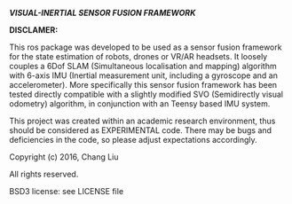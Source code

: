 ***VISUAL-INERTIAL SENSOR FUSION FRAMEWORK***

**DISCLAMER:**

This ros package was developed to be used as a sensor fusion framework for the state estimation of robots, drones or VR/AR headsets.
It loosely couples a 6Dof SLAM (Simultaneous localisation and mapping) algorithm with 6-axis IMU (Inertial measurement unit, including a gyroscope and an accelerometer).
More specifically this sensor fusion framework has been tested directly compatible with a slightly modified SVO (Semidirectly visual odometry) algorithm, in conjunction with an Teensy based IMU system.

This project was created within an academic research environment, thus should be considered as EXPERIMENTAL code. There may be bugs and deficiencies in the code, so please adjust expectations accordingly.

Copyright (c) 2016, Chang Liu

All rights reserved.

BSD3 license: see LICENSE file
